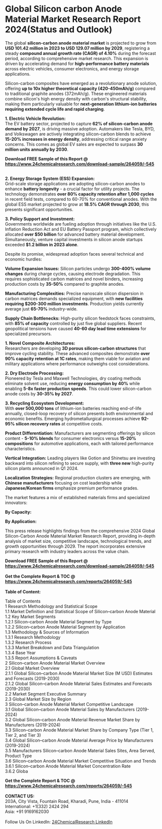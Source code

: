 <h1>Global Silicon carbon Anode Material Market Research Report 2024(Status and Outlook)</h1><p>The global <strong>silicon-carbon anode material market</strong> is projected to grow from <strong>USD 101.42 million in 2023 to USD 129.07 million by 2029</strong>, registering a steady <strong>compound annual growth rate (CAGR) of 4.10%</strong> during the forecast period, according to comprehensive market research. This expansion is driven by accelerating demand for <strong>high-performance battery materials</strong> across electric vehicles, consumer electronics, and energy storage applications.</p><p>Silicon-carbon composites have emerged as a revolutionary anode solution, offering <strong>up to 10x higher theoretical capacity (420-450mAh/g)</strong> compared to traditional graphite anodes (372mAh/g). These engineered materials combine silicon's high energy density with carbon's structural stability, making them particularly valuable for <strong>next-generation lithium-ion batteries requiring extended cycle life and rapid charging</strong>.</p><p><strong>1. Electric Vehicle Revolution:</strong><br>
The EV battery sector, projected to capture <strong>62% of silicon-carbon anode demand by 2027</strong>, is driving massive adoption. Automakers like Tesla, BYD, and Volkswagen are actively integrating silicon-carbon blends to achieve <strong>15-20% increases in energy density</strong>, addressing critical range anxiety concerns. This comes as global EV sales are expected to surpass <strong>30 million units annually by 2030</strong>.</p><div><b>Download FREE Sample of this Report @ 
            <a href="https://www.24chemicalresearch.com/download-sample/264059/-545">
            https://www.24chemicalresearch.com/download-sample/264059/-545</a></b></div><br><p><strong>2. Energy Storage System (ESS) Expansion:</strong><br>
Grid-scale storage applications are adopting silicon-carbon anodes to enhance <strong>battery longevity</strong> - a crucial factor for utility projects. The technology demonstrates <strong>over 80% capacity retention after 1,000 cycles</strong> in recent field tests, compared to 60-70% for conventional anodes. With the global ESS market projected to grow at <strong>18.5% CAGR through 2030</strong>, this presents significant opportunities.</p><p><strong>3. Policy Support and Investment:</strong><br>
Governments worldwide are fueling adoption through initiatives like the U.S. Inflation Reduction Act and EU Battery Passport program, which collectively allocated <strong>over $50 billion</strong> for advanced battery material development. Simultaneously, venture capital investments in silicon anode startups exceeded <strong>$1.2 billion in 2023 alone</strong>.</p><p>Despite its promise, widespread adoption faces several technical and economic hurdles:</p><p><strong>Volume Expansion Issues:</strong> Silicon particles undergo <strong>300-400% volume changes</strong> during charge cycles, causing electrode degradation. This requires sophisticated carbon matrices and novel binders, increasing production costs by <strong>35-50%</strong> compared to graphite anodes.</p><p><strong>Manufacturing Complexities:</strong> Precise nanoscale silicon dispersion in carbon matrices demands specialized equipment, with <strong>new facilities requiring $200-300 million investments</strong>. Production yields currently average just <strong>65-70%</strong> industry-wide.</p><p><strong>Supply Chain Bottlenecks:</strong> High-purity silicon feedstock faces constraints, with <strong>85% of capacity</strong> controlled by just five global suppliers. Recent geopolitical tensions have caused <strong>40-60 day lead time extensions</strong> for specialized precursors.</p><p><strong>1. Novel Composite Architectures:</strong><br>
Researchers are developing <strong>3D porous silicon-carbon structures</strong> that improve cycling stability. These advanced composites demonstrate <strong>over 90% capacity retention at 1C rates</strong>, making them viable for aviation and military applications where performance outweighs cost considerations.</p><p><strong>2. Dry Electrode Processing:</strong><br>
Pioneered by Tesla and Maxwell Technologies, dry coating methods eliminate solvent use, reducing <strong>energy consumption by 40%</strong> while enabling <strong>5-8x faster production speeds</strong>. This could lower silicon-carbon anode costs by <strong>30-35% by 2027</strong>.</p><p><strong>3. Recycling Ecosystem Development:</strong><br>
With <strong>over 500,000 tons</strong> of lithium-ion batteries reaching end-of-life annually, closed-loop recovery of silicon presents both environmental and economic benefits. Emerging hydrometallurgical processes achieve <strong>92-95% silicon recovery rates</strong> at competitive costs.</p><p><strong>Product Differentiation:</strong> Manufacturers are segmenting offerings by silicon content - <strong>5-10% blends</strong> for consumer electronics versus <strong>15-20% compositions</strong> for automotive applications, each with tailored performance characteristics.</p><p><strong>Vertical Integration:</strong> Leading players like Gotion and Shinetsu are investing backward into silicon refining to secure supply, with <strong>three new</strong> high-purity silicon plants announced in Q1 2024.</p><p><strong>Localization Strategies:</strong> Regional production clusters are emerging, with <strong>Chinese manufacturers</strong> focusing on cost leadership while <strong>Japanese/Korean firms</strong> emphasize premium performance grades.</p><p>The market features a mix of established materials firms and specialized innovators:</p><p><strong>By Capacity:</strong></p><p><strong>By Application:</strong></p><p>This press release highlights findings from the comprehensive 2024 Global Silicon-Carbon Anode Material Market Research Report, providing in-depth analysis of market size, competitive landscape, technological trends, and growth opportunities through 2029. The report incorporates extensive primary research with industry leaders across the value chain.</p><div><b>Download FREE Sample of this Report @ 
            <a href="https://www.24chemicalresearch.com/download-sample/264059/-545">
            https://www.24chemicalresearch.com/download-sample/264059/-545</a></b></div><br><div><b>Get the Complete Report & TOC @ 
            <a href="https://www.24chemicalresearch.com/reports/264059/-545">
            https://www.24chemicalresearch.com/reports/264059/-545</a></b></div><br>
            <b>Table of Content:</b><p>Table of Contents<br />
1 Research Methodology and Statistical Scope<br />
1.1 Market Definition and Statistical Scope of Silicon&#150;carbon Anode Material<br />
1.2 Key Market Segments<br />
1.2.1 Silicon&#150;carbon Anode Material Segment by Type<br />
1.2.2 Silicon&#150;carbon Anode Material Segment by Application<br />
1.3 Methodology & Sources of Information<br />
1.3.1 Research Methodology<br />
1.3.2 Research Process<br />
1.3.3 Market Breakdown and Data Triangulation<br />
1.3.4 Base Year<br />
1.3.5 Report Assumptions & Caveats<br />
2 Silicon&#150;carbon Anode Material Market Overview<br />
2.1 Global Market Overview<br />
2.1.1 Global Silicon&#150;carbon Anode Material Market Size (M USD) Estimates and Forecasts (2019-2030)<br />
2.1.2 Global Silicon&#150;carbon Anode Material Sales Estimates and Forecasts (2019-2030)<br />
2.2 Market Segment Executive Summary<br />
2.3 Global Market Size by Region<br />
3 Silicon&#150;carbon Anode Material Market Competitive Landscape<br />
3.1 Global Silicon&#150;carbon Anode Material Sales by Manufacturers (2019-2024)<br />
3.2 Global Silicon&#150;carbon Anode Material Revenue Market Share by Manufacturers (2019-2024)<br />
3.3 Silicon&#150;carbon Anode Material Market Share by Company Type (Tier 1, Tier 2, and Tier 3)<br />
3.4 Global Silicon&#150;carbon Anode Material Average Price by Manufacturers (2019-2024)<br />
3.5 Manufacturers Silicon&#150;carbon Anode Material Sales Sites, Area Served, Product Type<br />
3.6 Silicon&#150;carbon Anode Material Market Competitive Situation and Trends<br />
3.6.1 Silicon&#150;carbon Anode Material Market Concentration Rate<br />
3.6.2 Globa</p><div><b>Get the Complete Report & TOC @ 
            <a href="https://www.24chemicalresearch.com/reports/264059/-545">
            https://www.24chemicalresearch.com/reports/264059/-545</a></b></div><br><b>CONTACT US:</b><br>
            203A, City Vista, Fountain Road, Kharadi, Pune, India - 411014<br>
            International: +1(332) 2424 294<br>
            Asia: +91 9169162030 <br><br>
            Follow Us On LinkedIn: <a href="https://www.linkedin.com/company/24chemicalresearch/">24ChemicalResearch LinkedIn</a>